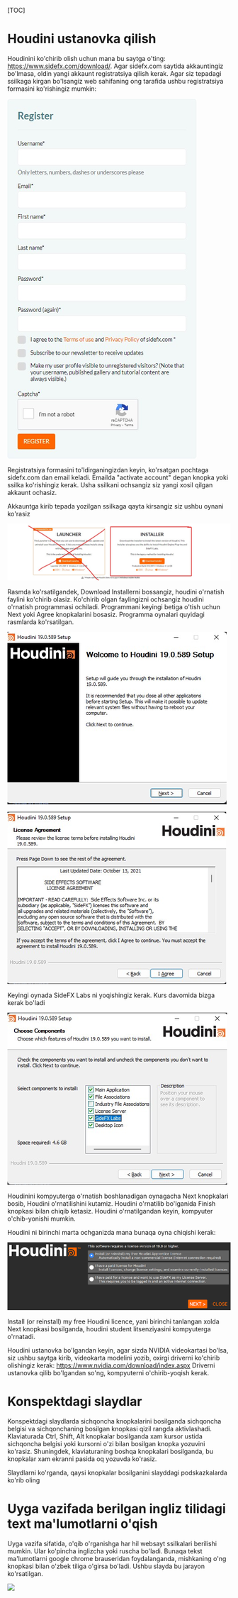 [TOC]



# Houdini ustanovka qilish

Houdinini ko'chirib olish uchun mana bu saytga o'ting: https://www.sidefx.com/download/. Agar sidefx.com saytida akkauntingiz bo'lmasa, oldin yangi akkaunt registratsiya qilish kerak. Agar siz tepadagi ssilkaga kirgan bo'lsangiz web sahifaning ong tarafida ushbu registratsiya formasini ko'rishingiz mumkin: 

![](images/houdini_registration.jpg)

Registratsiya formasini to'ldirganingizdan keyin, ko'rsatgan pochtaga sidefx.com dan email keladi. Emailda "activate account" degan knopka yoki ssilka ko'rishingiz kerak. Usha ssilkani ochsangiz siz yangi xosil qilgan akkaunt ochasiz. 

Akkauntga kirib tepada yozilgan ssilkaga qayta kirsangiz siz ushbu oynani ko'rasiz

![](images/houdini_download.jpg)

Rasmda ko'rsatilgandek, Download Installerni bossangiz, houdini o'rnatish faylini ko'chirib olasiz. Ko'chirib olgan faylingizni ochsangiz houdini o'rnatish programmasi ochiladi. Programmani keyingi betiga o'tish uchun Next yoki Agree knopkalarini bosasiz. Programma oynalari quyidagi rasmlarda ko'rsatilgan.

![](images/houdini_installer_1.jpg)

![](images/houdini_installer_2.jpg)

Keyingi oynada SideFX Labs ni yoqishingiz kerak. Kurs davomida bizga kerak bo'ladi

![](images/houdini_installer_3.jpg)

Houdinini kompyuterga o'rnatish boshlanadigan oynagacha Next knopkalari bosib, Houdini o'rnatilishini kutamiz. Houdini o'rnatilib bo'lganida Finish knopkasi bilan chiqib ketasiz. Houdini o'rnatilgandan keyin, kompyuter o'chib-yonishi mumkin. 

Houdini ni birinchi marta ochganizda mana bunaqa oyna chiqishi kerak:

![](images/apprentice-license-prompt.png)

Install (or reinstall) my free Houdini licence, yani birinchi tanlangan xolda Next knopkasi bosilganda, houdini student litsenziyasini kompyuterga o'rnatadi.

Houdini ustanovka bo'lgandan keyin, agar sizda NVIDIA videokartasi bo'lsa, siz ushbu saytga kirib, videokarta modelini yozib, oxirgi driverni ko'chirib olishingiz kerak: https://www.nvidia.com/download/index.aspx Driverni ustanovka qilib bo'lgandan so'ng, kompyuterni o'chirib-yoqish kerak. 

# Konspektdagi slaydlar

Konspektdagi slaydlarda sichqoncha knopkalarini bosilganda sichqoncha belgisi va sichqonchaning bosilgan knopkasi qizil rangda aktivlashadi. Klaviaturada Ctrl, Shift, Alt knopkalar bosilganda xam kursor ustida sichqoncha belgisi yoki kursorni o'zi bilan bosilgan knopka yozuvini ko'rasiz. Shuningdek, klaviaturaning boshqa knopkalari bosilganda, bu knopkalar xam ekranni pasida oq yozuvda ko'rasiz. 

Slaydlarni ko'rganda, qaysi knopkalar bosilganini slayddagi podskazkalarda ko'rib oling

# Uyga vazifada berilgan ingliz tilidagi text ma'lumotlarni o'qish

Uyga vazifa sifatida, o'qib o'rganishga har hil websayt ssilkalari berilishi mumkin. Ular ko'pincha inglizcha yoki ruscha bo'ladi. Bunaqa tekst ma'lumotlarni google chrome brauseridan foydalanganda, mishkaning o'ng knopkasi bilan o'zbek tiliga o'girsa bo'ladi. Ushbu slayda bu jarayon ko'rsatilgan. 

![](https://cdn-101.anonfiles.com/x9pcM8f7y8/4f01ee7d-1652402432/page_translation.gif)

